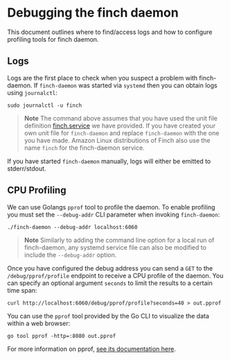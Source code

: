 # Debugging the finch daemon

This document outlines where to find/access logs and how to configure profiling tools for finch daemon.

## Logs

Logs are the first place to check when you suspect a problem with finch-daemon. If `finch-daemon` was started via `systemd` then you can obtain logs using `journalctl`:

```shell
sudo journalctl -u finch
```

> **Note**
> The command above assumes that you have used the unit file definition [finch.service](./sample-service-files/finch.service) we have provided. If you have created your own unit file for `finch-daemon` and replace `finch-daemon` with the one you have made. Amazon Linux distributions of Finch also use the name `finch` for the finch-daemon service.

If you have started `finch-daemon` manually, logs will either be emitted to stderr/stdout.

## CPU Profiling

We can use Golangs `pprof` tool to profile the daemon. To enable profiling you must set the `--debug-addr` CLI parameter when invoking `finch-daemon`:

```shell
./finch-daemon --debug-addr localhost:6060
```

> **Note**
> Similarly to adding the command line option for a local run of finch-daemon, any systemd service file can also be modified to include the `--debug-addr` option.


Once you have configured the debug address you can send a `GET` to the `/debug/pprof/profile` endpoint to receive a CPU profile of the daemon. You can specify an optional argument `seconds` to limit the results to a certain time span:

```shell
curl http://localhost:6060/debug/pprof/profile?seconds=40 > out.pprof
```

You can use the `pprof` tool provided by the Go CLI to visualize the data within a web browser:

```shell
go tool pprof -http=:8080 out.pprof
```

For more information on pprof, [see its documentation here](https://pkg.go.dev/net/http/pprof).
